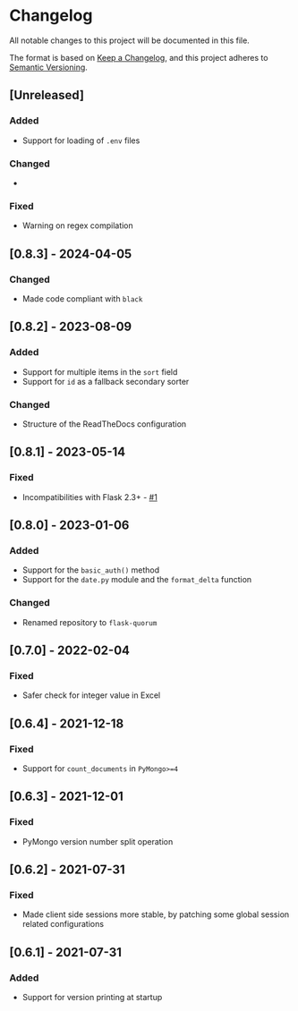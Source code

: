 # Changelog

All notable changes to this project will be documented in this file.

The format is based on [Keep a Changelog](https://keepachangelog.com/en/1.0.0/),
and this project adheres to [Semantic Versioning](https://semver.org/spec/v2.0.0.html).

## [Unreleased]

### Added

* Support for loading of `.env` files

### Changed

*

### Fixed

* Warning on regex compilation

## [0.8.3] - 2024-04-05

### Changed

* Made code compliant with `black`

## [0.8.2] - 2023-08-09

### Added

* Support for multiple items in the `sort` field
* Support for `id` as a fallback secondary sorter

### Changed

* Structure of the ReadTheDocs configuration

## [0.8.1] - 2023-05-14

### Fixed

* Incompatibilities with Flask 2.3+ - [#1](https://github.com/hivesolutions/flask-quorum/issues/1)

## [0.8.0] - 2023-01-06

### Added

* Support for the `basic_auth()` method
* Support for the `date.py` module and the `format_delta` function

### Changed

* Renamed repository to `flask-quorum`

## [0.7.0] - 2022-02-04

### Fixed

* Safer check for integer value in Excel

## [0.6.4] - 2021-12-18

### Fixed

* Support for `count_documents` in `PyMongo>=4`

## [0.6.3] - 2021-12-01

### Fixed

* PyMongo version number split operation

## [0.6.2] - 2021-07-31

### Fixed

* Made client side sessions more stable, by patching some global session related configurations

## [0.6.1] - 2021-07-31

### Added

* Support for version printing at startup
